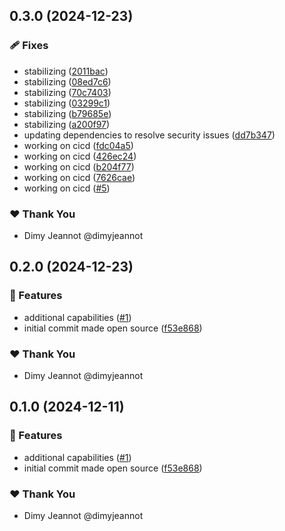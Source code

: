 ## 0.3.0 (2024-12-23)

### 🩹 Fixes

- stabilizing ([2011bac](https://github.com/openecosystems/ecosystem/commit/2011bac))
- stabilizing ([08ed7c6](https://github.com/openecosystems/ecosystem/commit/08ed7c6))
- stabilizing ([70c7403](https://github.com/openecosystems/ecosystem/commit/70c7403))
- stabilizing ([03299c1](https://github.com/openecosystems/ecosystem/commit/03299c1))
- stabilizing ([b79685e](https://github.com/openecosystems/ecosystem/commit/b79685e))
- stabilizing ([a200f97](https://github.com/openecosystems/ecosystem/commit/a200f97))
- updating dependencies to resolve security issues ([dd7b347](https://github.com/openecosystems/ecosystem/commit/dd7b347))
- working on cicd ([fdc04a5](https://github.com/openecosystems/ecosystem/commit/fdc04a5))
- working on cicd ([426ec24](https://github.com/openecosystems/ecosystem/commit/426ec24))
- working on cicd ([b204f77](https://github.com/openecosystems/ecosystem/commit/b204f77))
- working on cicd ([7626cae](https://github.com/openecosystems/ecosystem/commit/7626cae))
- working on cicd ([#5](https://github.com/openecosystems/ecosystem/pull/5))

### ❤️ Thank You

- Dimy Jeannot @dimyjeannot

## 0.2.0 (2024-12-23)

### 🚀 Features

- additional capabilities ([#1](https://github.com/openecosystems/ecosystem/pull/1))
- initial commit made open source ([f53e868](https://github.com/openecosystems/ecosystem/commit/f53e868))

### ❤️ Thank You

- Dimy Jeannot @dimyjeannot

## 0.1.0 (2024-12-11)

### 🚀 Features

- additional capabilities ([#1](https://github.com/openecosystems/ecosystem/pull/1))
- initial commit made open source ([f53e868](https://github.com/openecosystems/ecosystem/commit/f53e868))

### ❤️ Thank You

- Dimy Jeannot @dimyjeannot